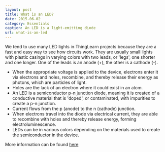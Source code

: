 ```yaml
---
layout: post
title: What is an LED?
date: 2015-06-02
category: Essentials
caption: An LED is a light-emitting diode
url: what-is-an-led
---
```

We tend to use many LED lights in ThingLearn projects because they are a fast and easy way to see how circuits work. They are usually small lights with plastic casings in varying colors with two leads, or 'legs', one shorter and one longer. One of the leads is an anode (+), the other is a cathode (-).

- When the appropriate voltage is applied to the device, electrons enter it via electrons and  holes, recombine, and thereby release their energy as photons, which are particles of light. 
- Holes are the lack of an electron where it could exist in an atom. 
- An LED is a semiconductor p-n junction diode, meaning it is created of a conductive material that is 'doped', or contaminated, with impurities to create a p-n junction. 
- Current flows from the p (anode) to the n (cathode) junction. 
- When electrons travel into the diode via electrical current, they are able to recombine with  holes and thereby release energy, forming electroluminescence.
- LEDs can be in various colors depending on the materials used to create the semiconductor in the device.

More information can be found [here](https://en.wikipedia.org/wiki/Light-emitting_diode)